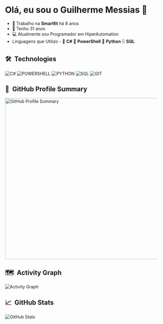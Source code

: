 # Olá, eu sou o Guilherme Messias 👋

- 🔭 Trabalho na **Smartfit** há 8 anos  
- 🎂 Tenho 31 anos  
- 💻 Atualmente sou Programador em HiperAutomation
- Linguagens que Utilizo  - 💜 **C#** 🔵 **PowerShell** 🐍 **Python** 🗄️ **SQL**

## 🛠 &nbsp;Technologies
<p>
    <img align="center" alt="C#" src="https://img.shields.io/badge/C%23-68217A?style=for-the-badge&logo=csharp&logoColor=white">
    <img align="center" alt="POWERSHELL" src="https://img.shields.io/badge/PowerShell-1F3B73?style=for-the-badge&logo=powershell&logoColor=white">
    <img align="center" alt="PYTHON" src="https://img.shields.io/badge/Python-3776AB?style=for-the-badge&logo=python&logoColor=white">
    <img align="center" alt="SQL" src="https://img.shields.io/badge/SQL-336791?style=for-the-badge&logo=postgresql&logoColor=white">
    <img align="center" alt="GIT"src="https://img.shields.io/badge/GitHub-100000?style=for-the-badge&logo=github&logoColor=white">
</p>

## 🌟 &nbsp;GitHub Profile Summary
<img width="530em" src="https://github-profile-summary-cards.vercel.app/api/cards/profile-details?username=gui-messias-melo&theme=radical" alt="GitHub Profile Summary"/>

## 🗺️ &nbsp;Activity Graph
<img src="https://github-readme-activity-graph.vercel.app/graph?username=gui-messias-melo&theme=tokyo-night" alt="Activity Graph"/>

## 📈 &nbsp;GitHub Stats
<img src="https://github-readme-stats.vercel.app/api?username=gui-messias-melo&show_icons=true&include_all_commits=true&count_private=true&theme=onedark" alt="GitHub Stats"/>